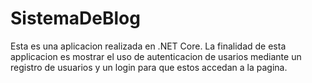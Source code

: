 # SistemaDeBlog
Esta es una aplicacion realizada en .NET Core. La finalidad de esta applicacion es mostrar el uso de autenticacion de usarios mediante un registro de usuarios y un login para que estos accedan a la pagina.
